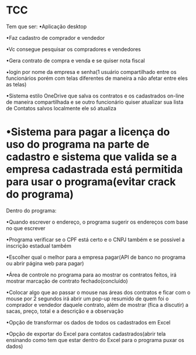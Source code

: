 # TCC

Tem que ser:
•Aplicação desktop

•Faz cadastro de comprador e vendedor

•Vc consegue pesquisar os compradores e vendedores

•Gera contrato de compra e venda e se quiser nota fiscal

•login por nome da empresa e senha(1 usuário compartilhado entre os funcionários porém com telas diferentes de maneira a não afetar entre eles as telas)

•Sistema estilo OneDrive que salva os contratos e os cadastrados on-line de maneira compartilhada e se outro funcionário quiser atualizar sua lista de Contatos salvos localmente ele só atualiza

•Sistema para pagar a licença do uso do programa na parte de cadastro e sistema que valida se a empresa cadastrada está permitida para usar o programa(evitar crack do programa)
=====================
Dentro do programa:

•Quando escrever o endereço, o programa sugerir os endereços com base no que escrever

•Programa verificar se o CPF está certo e o CNPJ também e se possivel a inscrição estadual também 

•Escolher qual o melhor para a empresa pagar(API de banco no programa ou abrir página web para pagar)

•Área de controle no programa  para ao mostrar os contratos feitos, irá mostrar marcação de contrato fechado(concluído)

•Colocar algo que ao passar o mouse nas áreas dos contratos e ficar com o mouse por 2 segundos irá abrir um pop-up resumido de quem foi o comprador e vendedor daquele contrato, além de mostrar (fica a discutir) a sacas, preço, total e a descrição e a observação

•Opção de transformar os dados de todos os cadastrados em Excel

•Opção de exportar do Excel para contatos cadastrados(abrir tela ensinando como tem que estar dentro do Excel para o programa puxar os dados)
